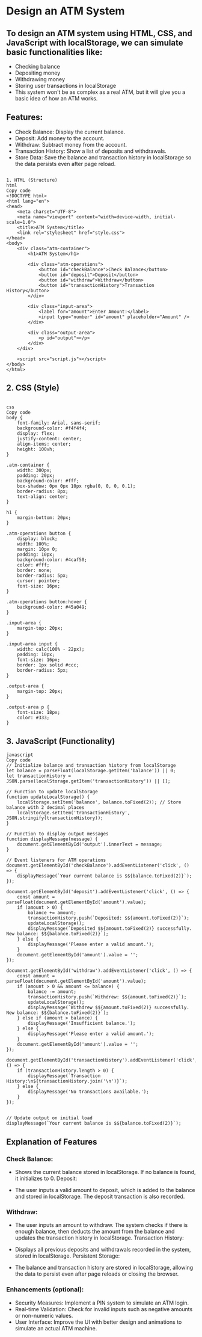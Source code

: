 # Design an ATM System
## To design an ATM system using HTML, CSS, and JavaScript with localStorage, we can simulate basic functionalities like:

* Checking balance
* Depositing money
* Withdrawing money
* Storing user transactions in localStorage
* This system won't be as complex as a real ATM, but it will give you a basic idea of how an ATM works.

## Features:
* Check Balance: Display the current balance.
* Deposit: Add money to the account.
* Withdraw: Subtract money from the account.
* Transaction History: Show a list of deposits and withdrawals.
* Store Data: Save the balance and transaction history in localStorage so the data persists even after page reload.

```

1. HTML (Structure)
html
Copy code
<!DOCTYPE html>
<html lang="en">
<head>
    <meta charset="UTF-8">
    <meta name="viewport" content="width=device-width, initial-scale=1.0">
    <title>ATM System</title>
    <link rel="stylesheet" href="style.css">
</head>
<body>
    <div class="atm-container">
        <h1>ATM System</h1>
        
        <div class="atm-operations">
            <button id="checkBalance">Check Balance</button>
            <button id="deposit">Deposit</button>
            <button id="withdraw">Withdraw</button>
            <button id="transactionHistory">Transaction History</button>
        </div>

        <div class="input-area">
            <label for="amount">Enter Amount:</label>
            <input type="number" id="amount" placeholder="Amount" />
        </div>

        <div class="output-area">
            <p id="output"></p>
        </div>
    </div>

    <script src="script.js"></script>
</body>
</html>

```

## 2. CSS (Style)
```

css
Copy code
body {
    font-family: Arial, sans-serif;
    background-color: #f4f4f4;
    display: flex;
    justify-content: center;
    align-items: center;
    height: 100vh;
}

.atm-container {
    width: 300px;
    padding: 20px;
    background-color: #fff;
    box-shadow: 0px 0px 10px rgba(0, 0, 0, 0.1);
    border-radius: 8px;
    text-align: center;
}

h1 {
    margin-bottom: 20px;
}

.atm-operations button {
    display: block;
    width: 100%;
    margin: 10px 0;
    padding: 10px;
    background-color: #4caf50;
    color: #fff;
    border: none;
    border-radius: 5px;
    cursor: pointer;
    font-size: 16px;
}

.atm-operations button:hover {
    background-color: #45a049;
}

.input-area {
    margin-top: 20px;
}

.input-area input {
    width: calc(100% - 22px);
    padding: 10px;
    font-size: 16px;
    border: 1px solid #ccc;
    border-radius: 5px;
}

.output-area {
    margin-top: 20px;
}

.output-area p {
    font-size: 18px;
    color: #333;
}

```

## 3. JavaScript (Functionality)
```
javascript
Copy code
// Initialize balance and transaction history from localStorage
let balance = parseFloat(localStorage.getItem('balance')) || 0;
let transactionHistory = JSON.parse(localStorage.getItem('transactionHistory')) || [];

// Function to update localStorage
function updateLocalStorage() {
    localStorage.setItem('balance', balance.toFixed(2)); // Store balance with 2 decimal places
    localStorage.setItem('transactionHistory', JSON.stringify(transactionHistory));
}

// Function to display output messages
function displayMessage(message) {
    document.getElementById('output').innerText = message;
}

// Event listeners for ATM operations
document.getElementById('checkBalance').addEventListener('click', () => {
    displayMessage(`Your current balance is $${balance.toFixed(2)}`);
});

document.getElementById('deposit').addEventListener('click', () => {
    const amount = parseFloat(document.getElementById('amount').value);
    if (amount > 0) {
        balance += amount;
        transactionHistory.push(`Deposited: $${amount.toFixed(2)}`);
        updateLocalStorage();
        displayMessage(`Deposited $${amount.toFixed(2)} successfully. New balance: $${balance.toFixed(2)}`);
    } else {
        displayMessage('Please enter a valid amount.');
    }
    document.getElementById('amount').value = '';
});

document.getElementById('withdraw').addEventListener('click', () => {
    const amount = parseFloat(document.getElementById('amount').value);
    if (amount > 0 && amount <= balance) {
        balance -= amount;
        transactionHistory.push(`Withdrew: $${amount.toFixed(2)}`);
        updateLocalStorage();
        displayMessage(`Withdrew $${amount.toFixed(2)} successfully. New balance: $${balance.toFixed(2)}`);
    } else if (amount > balance) {
        displayMessage('Insufficient balance.');
    } else {
        displayMessage('Please enter a valid amount.');
    }
    document.getElementById('amount').value = '';
});

document.getElementById('transactionHistory').addEventListener('click', () => {
    if (transactionHistory.length > 0) {
        displayMessage(`Transaction History:\n${transactionHistory.join('\n')}`);
    } else {
        displayMessage('No transactions available.');
    }
});


// Update output on initial load
displayMessage(`Your current balance is $${balance.toFixed(2)}`);

```

## Explanation of Features

### Check Balance:

* Shows the current balance stored in localStorage. If no balance is found, it initializes to 0.
Deposit:

* The user inputs a valid amount to deposit, which is added to the balance and stored in localStorage. The deposit transaction is also recorded.

### Withdraw:

* The user inputs an amount to withdraw. The system checks if there is enough balance, then deducts the amount from the balance and updates the transaction history in localStorage.
Transaction History:

* Displays all previous deposits and withdrawals recorded in the system, stored in localStorage.
Persistent Storage:

* The balance and transaction history are stored in localStorage, allowing the data to persist even after page reloads or closing the browser.

### Enhancements (optional):
* Security Measures: Implement a PIN system to simulate an ATM login.
* Real-time Validation: Check for invalid inputs such as negative amounts or non-numeric values.
* User Interface: Improve the UI with better design and animations to simulate an actual ATM machine.